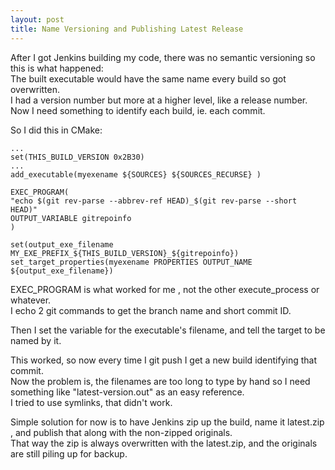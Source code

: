 ```yaml
---
layout: post
title: Name Versioning and Publishing Latest Release
---
```

After I got Jenkins building my code, there was no semantic versioning so this is what happened:  
The built executable would have the same name every build so got overwritten.  
I had a version number but more at a higher level, like a release number.  
Now I need something to identify each build, ie. each commit.  
  
So I did this in CMake:  
```
...
set(THIS_BUILD_VERSION 0x2B30)
...
add_executable(myexename ${SOURCES} ${SOURCES_RECURSE} )

EXEC_PROGRAM(
"echo $(git rev-parse --abbrev-ref HEAD)_$(git rev-parse --short HEAD)" 
OUTPUT_VARIABLE gitrepoinfo
)

set(output_exe_filename MY_EXE_PREFIX_${THIS_BUILD_VERSION}_${gitrepoinfo})
set_target_properties(myexename PROPERTIES OUTPUT_NAME ${output_exe_filename})
```

EXEC_PROGRAM is what worked for me , not the other execute_process or whatever.  
I echo 2 git commands to get the branch name and short commit ID.  

Then I set the variable for the executable's filename, and tell the target to be named by it.  

  
This worked, so now every time I git push I get a new build identifying that commit.  
Now the problem is, the filenames are too long to type by hand so I need something 
like "latest-version.out" as an easy reference.  
I tried to use symlinks, that didn't work.  
  
Simple solution for now is to have Jenkins zip up the build, name it latest.zip ,
and publish that along with the non-zipped originals.  
That way the zip is always overwritten with the latest.zip, and the originals are still
piling up for backup.
